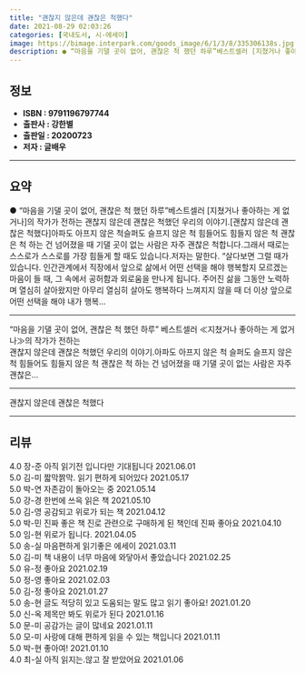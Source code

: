 ```yaml
---
title: "괜찮지 않은데 괜찮은 척했다"
date: 2021-08-29 02:03:26
categories: [국내도서, 시-에세이]
image: https://bimage.interpark.com/goods_image/6/1/3/8/335306138s.jpg
description: ● “마음을 기댈 곳이 없어, 괜찮은 척 했던 하루”베스트셀러 [지쳤거나 좋아하는 게 없거나]의 작가가 전하는 괜찮지 않은데 괜찮은 척했던 우리의 이야기.[괜찮지 않은데 괜찮은 척했다]아파도 아프지 않은 척슬퍼도 슬프지 않은 척 힘들어도 힘들지 않은 척 괜찮은 척 하는 건 넘어졌을
---
```


## **정보**

- **ISBN : 9791196797744**
- **출판사 : 강한별**
- **출판일 : 20200723**
- **저자 : 글배우**

------



## **요약**

●  “마음을 기댈 곳이 없어, 괜찮은 척 했던 하루”베스트셀러  [지쳤거나 좋아하는 게 없거나]의 작가가 전하는  괜찮지 않은데 괜찮은 척했던 우리의 이야기.[괜찮지 않은데 괜찮은 척했다]아파도 아프지 않은 척슬퍼도 슬프지 않은 척 힘들어도 힘들지 않은 척 괜찮은 척 하는 건 넘어졌을 때 기댈 곳이 없는 사람은 자주 괜찮은 척합니다.그래서 때로는 스스로가 스스로를 가장 힘들게 할 때도 있습니다.저자는 말한다. “살다보면 그럴 때가 있습니다. 인간관계에서 직장에서 앞으로 삶에서 어떤 선택을 해야 행복할지 모르겠는 마음이 들 때, 그 속에서 공허함과 외로움을 만나게 됩니다. 주어진 삶을 그동안 노력하며 열심히 살아왔지만 아무리 열심히 살아도 행복하다 느껴지지 않을 때 더 이상 앞으로 어떤 선택을 해야 내가 행복...

------

“마음을 기댈 곳이 없어, 괜찮은 척 했던 하루”
베스트셀러 ≪지쳤거나 좋아하는 게 없거나≫의 작가가 전하는  
괜찮지 않은데 괜찮은 척했던 우리의 이야기.아파도 아프지 않은 척
슬퍼도 슬프지 않은 척 
힘들어도 힘들지 않은 척 괜찮은 척 하는 건 
넘어졌을 때 기댈 곳이 없는 사람은 자주 괜찮은... 

------


괜찮지 않은데 괜찮은 척했다 

------


## **리뷰** 

4.0 장-준 아직 읽기전 입니다만 기대됩니다 2021.06.01 <br/>5.0 김-미 짧막짥막. 읽기 편하게 되어있다 2021.05.17 <br/>5.0 박-연 자존감이 돌아오는 중 2021.05.14 <br/>5.0 강-경 한번에 쓰윽 읽은 책 2021.05.10 <br/>5.0 김-영 공감되고 위로가 되는 책  2021.04.12 <br/>5.0 박-민 진짜 좋은 책 진로 관련으로 구매하게 된 책인데 진짜 좋아요 2021.04.10 <br/>5.0 임-현 위로가 됩니다. 2021.04.05 <br/>5.0 송-실 마음편하게 읽기좋은 에세이 2021.03.11 <br/>5.0 김-미 책 내용이 너무 마음에 와닿아서 좋았습니다 2021.02.25 <br/>5.0 유-정 좋아요 2021.02.19 <br/>5.0 정-영 좋아요 2021.02.03 <br/>5.0 김-정 좋아요 2021.01.27 <br/>5.0 송-현 글도 적당히 있고 도움되는 말도 많고 읽기 좋아요! 2021.01.20 <br/>5.0 신-옥 제목만 봐도 위로가 된다 2021.01.16 <br/>5.0 문-미 공감가는 글이 많네요 2021.01.11 <br/>5.0 모-미 사랑에 대해 편하게 읽을 수 있는 책입니다 2021.01.11 <br/>5.0 박-현 좋아여! 2021.01.10 <br/>4.0 최-실 아직 읽지는.않고 잘 받았어요 2021.01.06 <br/>